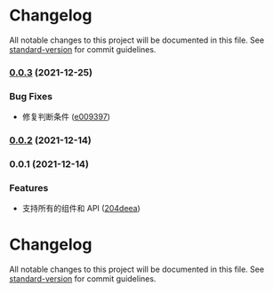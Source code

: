 # Changelog

All notable changes to this project will be documented in this file. See [standard-version](https://github.com/conventional-changelog/standard-version) for commit guidelines.

### [0.0.3](https://github.com/youngjuning/vscode-tuya-panel-kit/compare/v0.0.2...v0.0.3) (2021-12-25)


### Bug Fixes

* 修复判断条件 ([e009397](https://github.com/youngjuning/vscode-tuya-panel-kit/commit/e0093977d99e882cd0158bc9b992b2e44d9eb541))

### [0.0.2](https://github.com/youngjuning/vscode-tuya-panel-kit/compare/v0.0.1...v0.0.2) (2021-12-14)

### 0.0.1 (2021-12-14)

### Features

- 支持所有的组件和 API ([204deea](https://github.com/youngjuning/vscode-tuya-panel-kit/commit/204deea9a48998569c66b3ee34c25444eed28110))

# Changelog

All notable changes to this project will be documented in this file. See [standard-version](https://github.com/conventional-changelog/standard-version) for commit guidelines.

